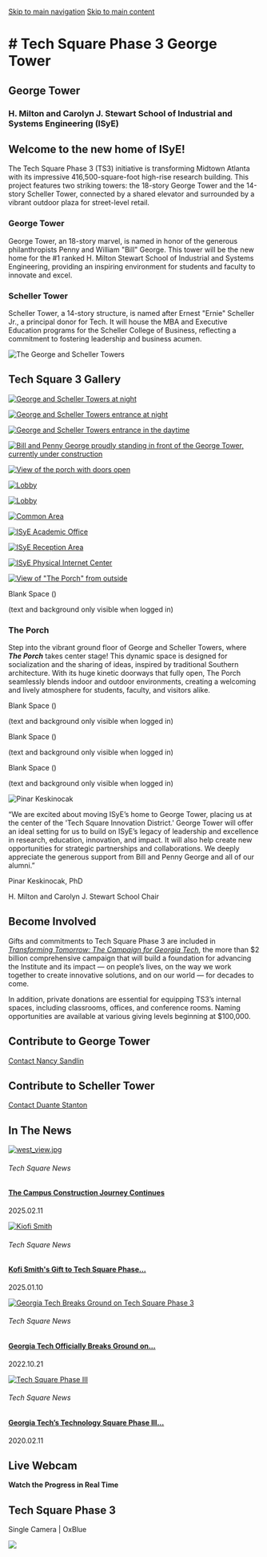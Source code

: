 [Skip to main navigation](https://www.isye.gatech.edu/isye-george-tower#main-navigation) [Skip to main content](https://www.isye.gatech.edu/isye-george-tower#main-content)

# \# Tech Square Phase 3 George Tower

## **George Tower**

### **H. Milton and Carolyn J. Stewart School of Industrial and Systems Engineering (ISyE)**

## Welcome to the new home of ISyE!

The Tech Square Phase 3 (TS3) initiative is transforming Midtown Atlanta with its impressive 416,500-square-foot high-rise research building. This project features two striking towers: the 18-story George Tower and the 14-story Scheller Tower, connected by a shared elevator and surrounded by a vibrant outdoor plaza for street-level retail.

### George Tower

George Tower, an 18-story marvel, is named in honor of the generous philanthropists Penny and William "Bill" George. This tower will be the new home for the #1 ranked H. Milton Stewart School of Industrial and Systems Engineering, providing an inspiring environment for students and faculty to innovate and excel.

### Scheller Tower

Scheller Tower, a 14-story structure, is named after Ernest "Ernie" Scheller Jr., a principal donor for Tech. It will house the MBA and Executive Education programs for the Scheller College of Business, reflecting a commitment to fostering leadership and business acumen.

![The George and Scheller Towers](https://www.isye.gatech.edu/sites/default/files/2025-02/towers_0.png)

## **Tech Square 3 Gallery**

[![George and Scheller Towers at night](https://www.isye.gatech.edu/sites/default/files/gallery/towers-at-night.jpg)](https://www.isye.gatech.edu/sites/default/files/styles/bsie_16x9/public/gallery/towers-at-night.jpg?h=cff3623d&itok=4unWL6PX "George and Scheller Towers at night")

[![George and Scheller Towers entrance at night](https://www.isye.gatech.edu/sites/default/files/gallery/george-tower-entry-night.jpg)](https://www.isye.gatech.edu/sites/default/files/styles/bsie_16x9/public/gallery/george-tower-entry-night.jpg?h=8742e2ab&itok=Vj0zqt40 "George and Scheller Towers entrance at night")

[![George and Scheller Towers entrance in the daytime](https://www.isye.gatech.edu/sites/default/files/gallery/entrance_0.jpg)](https://www.isye.gatech.edu/sites/default/files/styles/bsie_16x9/public/gallery/entrance_0.jpg?h=d13feea3&itok=-JCPXy0Y "George and Scheller Towers entrance in the daytime")

[![Bill and Penny George proudly standing in front of the George Tower, currently under construction](https://www.isye.gatech.edu/sites/default/files/gallery/george-tower-constructionv2.jpg)](https://www.isye.gatech.edu/sites/default/files/styles/bsie_16x9/public/gallery/george-tower-constructionv2.jpg?h=3586ec34&itok=r55pjaZD "Bill and Penny George proudly standing in front of the George Tower, currently under construction")

[![View of the porch with doors open](https://www.isye.gatech.edu/sites/default/files/gallery/outside-cafe2.jpg)](https://www.isye.gatech.edu/sites/default/files/styles/bsie_16x9/public/gallery/outside-cafe2.jpg?h=4deaa542&itok=QKXMv2Lg "View of the porch with doors open")

[![Lobby](https://www.isye.gatech.edu/sites/default/files/gallery/lobby.jpg)](https://www.isye.gatech.edu/sites/default/files/styles/bsie_16x9/public/gallery/lobby.jpg?h=758e8aaa&itok=qBVQ91UJ "Lobby")

[![Lobby](https://www.isye.gatech.edu/sites/default/files/gallery/stairs.jpg)](https://www.isye.gatech.edu/sites/default/files/styles/bsie_16x9/public/gallery/stairs.jpg?h=c424f1b6&itok=UKt9kehV "Lobby")

[![Common Area](https://www.isye.gatech.edu/sites/default/files/gallery/commons.jpg)](https://www.isye.gatech.edu/sites/default/files/styles/bsie_16x9/public/gallery/commons.jpg?h=22ced3b9&itok=vhgRHwTL "Common Area")

[![ISyE Academic Office](https://www.isye.gatech.edu/sites/default/files/gallery/acad-office.jpg)](https://www.isye.gatech.edu/sites/default/files/styles/bsie_16x9/public/gallery/acad-office.jpg?h=22ced3b9&itok=kaz_2eZN "ISyE Academic Office")

[![ISyE Reception Area](https://www.isye.gatech.edu/sites/default/files/gallery/reception.jpg)](https://www.isye.gatech.edu/sites/default/files/styles/bsie_16x9/public/gallery/reception.jpg?h=22ced3b9&itok=kRF0zyWl "ISyE Reception Area")

[![ISyE Physical Internet Center](https://www.isye.gatech.edu/sites/default/files/gallery/pi-center.jpg)](https://www.isye.gatech.edu/sites/default/files/styles/bsie_16x9/public/gallery/pi-center.jpg?h=22ced3b9&itok=Xfa3b7-b "ISyE Physical Internet Center")

[![View of "The Porch" from outside](https://www.isye.gatech.edu/sites/default/files/gallery/cafe.jpg)](https://www.isye.gatech.edu/sites/default/files/styles/bsie_16x9/public/gallery/cafe.jpg?h=0cf80852&itok=4k2eHeHg "View of \"The Porch\" from outside")

Blank Space ()

(text and background only visible when logged in)

### **The Porch**

Step into the vibrant ground floor of George and Scheller Towers, where _**The Porch**_ takes center stage! This dynamic space is designed for socialization and the sharing of ideas, inspired by traditional Southern architecture. With its huge kinetic doorways that fully open, The Porch seamlessly blends indoor and outdoor environments, creating a welcoming and lively atmosphere for students, faculty, and visitors alike.

Blank Space ()

(text and background only visible when logged in)

Blank Space ()

(text and background only visible when logged in)

Blank Space ()

(text and background only visible when logged in)

![Pinar Keskinocak](https://www.isye.gatech.edu/sites/default/files/2025-02/pinar-keskinocak.jpg)

“We are excited about moving ISyE’s home to George Tower, placing us at the center of the 'Tech Square Innovation District.' George Tower will offer an ideal setting for us to build on ISyE’s legacy of leadership and excellence in research, education, innovation, and impact. It will also help create new opportunities for strategic partnerships and collaborations. We deeply appreciate the generous support from Bill and Penny George and all of our alumni.”

Pinar Keskinocak, PhD

H. Milton and Carolyn J. Stewart School Chair

## **Become Involved**

Gifts and commitments to Tech Square Phase 3 are included in [_Transforming Tomorrow: The Campaign for Georgia Tech_](https://transformingtomorrow.gatech.edu/ "(opens in a new window)"), the more than $2 billion comprehensive campaign that will build a foundation for advancing the Institute and its impact — on people’s lives, on the way we work together to create innovative solutions, and on our world — for decades to come.

In addition, private donations are essential for equipping TS3’s internal spaces, including classrooms, offices, and conference rooms. Naming opportunities are available at various giving levels beginning at $100,000.

## Contribute to George Tower

[Contact Nancy Sandlin](https://www.isye.gatech.edu/users/nancy-sandlin)

## Contribute to Scheller Tower

[Contact Duante Stanton](https://www.scheller.gatech.edu/directory/staff/stanton/index.html "(opens in a new window)")

## **In The News**

[![west_view.jpg](https://www.isye.gatech.edu/sites/default/files/styles/news_thumb_220/public/news/2025-03/west_view.jpg?itok=26pkjdeh)](https://www.isye.gatech.edu/news/campus-construction-journey-continues)

###### Tech Square News

#### [The Campus Construction Journey Continues](https://www.isye.gatech.edu/news/campus-construction-journey-continues)

2025.02.11

[![Kiofi Smith](https://www.isye.gatech.edu/sites/default/files/styles/news_thumb_220/public/news/2025-02/Kiofi%2520Smith-2%2520copy.jpeg?itok=qhifYkdZ)](https://www.isye.gatech.edu/news/kofi-smiths-gift-tech-square-phase-3-celebrates-his-parents)

###### Tech Square News

#### [Kofi Smith's Gift to Tech Square Phase…](https://www.isye.gatech.edu/news/kofi-smiths-gift-tech-square-phase-3-celebrates-his-parents)

2025.01.10

[![Georgia Tech Breaks Ground on Tech Square Phase 3](https://www.isye.gatech.edu/sites/default/files/styles/news_thumb_220/public/news/2023-03/23-6002-P1-011.jpg?itok=2-itbDmt)](https://www.isye.gatech.edu/news/georgia-tech-officially-breaks-ground-tech-square-phase-3)

###### Tech Square News

#### [Georgia Tech Officially Breaks Ground on…](https://www.isye.gatech.edu/news/georgia-tech-officially-breaks-ground-tech-square-phase-3)

2022.10.21

[![Tech Square Phase III ](https://www.isye.gatech.edu/sites/default/files/styles/news_thumb_220/public/news/2022-05/Tech%2520Square%2520Phase%2520III%2520rendering.jpg?itok=d_2Dammu)](https://www.isye.gatech.edu/news/georgia-techs-technology-square-phase-iii-include-george-tower)

###### Tech Square News

#### [Georgia Tech’s Technology Square Phase III…](https://www.isye.gatech.edu/news/georgia-techs-technology-square-phase-iii-include-george-tower)

2020.02.11

## **Live Webcam**

**Watch the Progress in Real Time**

## Tech Square Phase 3

Single Camera \| OxBlue

![](https://app.oxblue.com/static/images/10446d8d0075c0f075b6.svg)